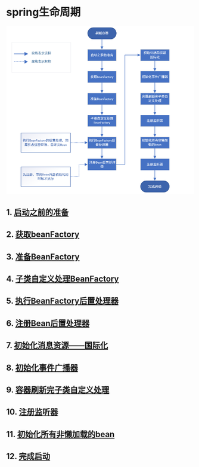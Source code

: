 # spring生命周期

![Spring启动流程](../images/Spring启动流程.png)
## 1. [启动之前的准备](1_prepareRefresh)
## 2. [获取beanFactory](2_获取beanFactory)
## 3. [准备BeanFactory](3_prepareBeanFactory)
## 4. [子类自定义处理BeanFactory](4_postProcessBeanFactory)
## 5. [执行BeanFactory后置处理器](5_执行BeanFactory后置处理器)
## 6. [注册Bean后置处理器](6_注册Bean后置处理器)
## 7. [初始化消息资源——国际化](7_初始化消息资源)
## 8. [初始化事件广播器](12_自定义添加广播器)
## 9. [容器刷新完子类自定义处理](8_onRefresh)
## 10. [注册监听器](9_registerListeners)
## 11. [初始化所有非懒加载的bean](10_finishBeanFactoryInitialization)
## 12. [完成启动](11_finishRefresh)